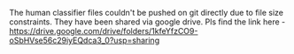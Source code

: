 The human classifier files couldn't be pushed on git directly due to file size constraints.
They have been shared via google drive. Pls find the link here - https://drive.google.com/drive/folders/1kfeYfzCO9-oSbHVse56c29iyEQdca3_0?usp=sharing